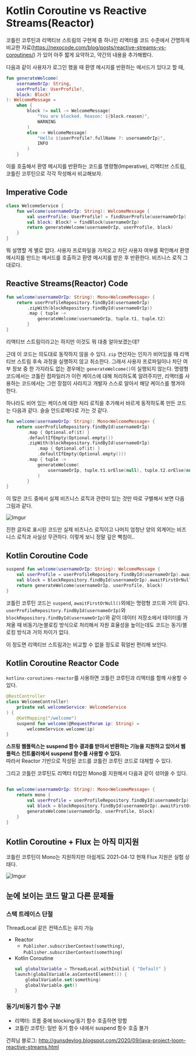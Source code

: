 # Kotlin Coroutine vs Reactive Streams(Reactor)

코틀린 코루틴과 리액티브 스트림의 구현체 중 하나인 리액터를 코드 수준에서 간명하게 비교한 자료(https://nexocode.com/blog/posts/reactive-streams-vs-coroutines/) 가 있어 아주 짧게 요약하고, 약간의 내용을 추가해봤다.

다음과 같이 사용자가 로그인 했을 때 환영 메시지를 반환하는 메서드가 있다고 할 때,

```kotlin
fun generateWelcome(
    usernameOrIp: String,
    userProfile: UserProfile?,
    block: Block?
): WelcomeMessage =
    when {
        block != null -> WelcomeMessage(
            "You are blocked. Reason: ${block.reason}",
            WARNING
        )
        else -> WelcomeMessage(
            "Hello ${userProfile?.fullName ?: usernameOrIp}",
            INFO
        )
    }
```

이를 호출해서 환영 메시지를 반환하는 코드를 명령형(Imperative), 리액티브 스트림, 코틀린 코루틴으로 각각 작성해서 비교해보자.


## Imperative Code

```kotlin
class WelcomeService {
    fun welcome(usernameOrIp: String): WelcomeMessage {
        val userProfile: UserProfile? = findUserProfile(usernameOrIp)
        val block: Block? = findBlock(usernameOrIp)
        return generateWelcome(usernameOrIp, userProfile, block)
    }
}
```

뭐 설명할 게 별로 없다. 사용자 프로파일을 가져오고 차단 사용자 여부를 확인해서 환영 메시지를 만드는 메서드를 호출하고 환영 메시지를 받은 후 반환한다. 비즈니스 로직 그대로다.


## Reactive Streams(Reactor) Code


```kotlin
fun welcome(usernameOrIp: String): Mono<WelcomeMessage> {
    return userProfileRepository.findById(usernameOrIp)
        .zipWith(blockRepository.findById(usernameOrIp))
        .map { tuple ->
            generateWelcome(usernameOrIp, tuple.t1, tuple.t2)
        }
}
```

리액티브 스트림이라고는 하지만 이것도 뭐 대충 알아보겠는데?

근데 이 코드는 의도대로 동작하지 않을 수 있다. `zip` 연산자는 인자가 비어있을 때 리액티브 스트림 후속 과정을 실행하지 않고 취소한다. 그래서 사용자 프로파일이나 차단 여부 정보 중 한 가지라도 없는 경우에는 `generateWelcome()`이 실행되지 않는다. 명령형 코드에서는 코틀린 컴파일러가 이런 케이스에 대해 처리하도록 알려주지만, 리액터를 사용하는 코드에서는 그런 장점이 사라지고 개발자 스스로 알아서 해당 케이스를 챙겨야 한다.

하나라도 비어 있는 케이스에 대한 처리 로직을 추가해서 바르게 동작하도록 만든 코드는 다음과 같다. 슬슬 안드로메다로 가는 것 같다.

```kotlin
fun welcome(usernameOrIp: String): Mono<WelcomeMessage> {
    return userProfileRepository.findById(usernameOrIp)
        .map { Optional.of(it) }
        .defaultIfEmpty(Optional.empty())
        .zipWith(blockRepository.findById(usernameOrIp)
            .map { Optional.of(it) }
            .defaultIfEmpty(Optional.empty()))
        .map { tuple ->
            generateWelcome(
                usernameOrIp, tuple.t1.orElse(null), tuple.t2.orElse(null)
            )
        }
}
```

이 많은 코드 중에서 실제 비즈니스 로직과 관련이 있는 것만 따로 구별해서 보면 다음 그림과 같다.

![Imgur](https://i.imgur.com/TC2mF5H.png)

진한 글자로 표시된 코드만 실제 비즈니스 로직이고 나머지 엄청난 양의 외계어는 비즈니스 로직과 사실상 무관하다. 이렇게 보니 정말 깊은 빡침이..


## Kotlin Coroutine Code

```kotlin
suspend fun welcome(usernameOrIp: String): WelcomeMessage {
    val userProfile = userProfileRepository.findById(usernameOrIp).awaitFirstOrNull()
    val block = blockRepository.findById(usernameOrIp).awaitFirstOrNull()
    return generateWelcome(usernameOrIp, userProfile, block)
}
```

코틀린 코루틴 코드는 `suspend`, `awaitFirstOrNull()`외에는 명령형 코드와 거의 같다. `userProfileRepository.findById(usernameOrIp)`와 `blockRepository.findById(usernameOrIp)`와 같이 데이터 저장소에서 데이터를 가져올 때 비동기/논블로킹 방식으로 처리해서 자원 효율성을 높이는데도 코드는 동기/블로킹 방식과 거의 차이가 없다.

이 정도면 리액티브 스트림과는 비교할 수 없을 정도로 훠얼씬 편리해 보인다.


## Kotlin Coroutine Reactor Code

`kotlinx-coroutines-reactor`를 사용하면 코틀린 코루틴과 리액터를 함께 사용할 수 있다.

```kotlin
@RestController
class WelcomeController(
    private val welcomeService: WelcomeService
) {
    @GetMapping("/welcome")
    suspend fun welcome(@RequestParam ip: String) =
        welcomeService.welcome(ip)
}
```

**스프링 웹플럭스는 suspend 함수 결과를 받아서 반환하는 기능을 지원하고 있어서 웹플럭스 컨트롤러에서 suspend 함수를 사용할 수 있다.**  
따라서 Reactor 기반으로 작성된 코드를 코틀린 코루틴 코드로 대체할 수 있다.

그리고 코틀린 코루틴도 리액터 타입인 Mono를 지원해서 다음과 같이 섞어쓸 수 있다.

```kotlin

fun welcome(usernameOrIp: String): Mono<WelcomeMessage> {
    return mono {
        val userProfile = userProfileRepository.findById(usernameOrIp).awaitFirstOrNull()
        val block = blockRepository.findById(usernameOrIp).awaitFirstOrNull()
        generateWelcome(usernameOrIp, userProfile, block)
    }
}
```

## Kotlin Coroutine + Flux 는 아직 미지원

코틀린 코루틴이 Mono는 지원하지만 아쉽게도 2021-04-12 현재 Flux 지원은 실험 상태다.

![Imgur](https://i.imgur.com/BcFIJz8.png)

## 눈에 보이는 코드 말고 다른 문제들

### 스택 트레이스 단절

ThreadLocal 같은 컨텍스트는 유지 가능

- Reactor
  - `Publisher.subscriberContext(something)`, `Publisher.subscriberContext(something)`
- Kotlin Coroutine
    ```kotlin
    val globalVariable = ThreadLocal.withInitial { "Default" }
    launch(globalVariable.asContextElement()) {
        globalVariable.set(something)
        globalVariable.get()
    }
    ```

### 동기/비동기 함수 구분

- 리액터: 흐름 중에 blocking/동기 함수 호출하면 망함
- 코틀린 코루틴: 일반 동기 함수 내에서 suspend 함수 호출 불가

건희님 블로그: http://gunsdevlog.blogspot.com/2020/09/java-project-loom-reactive-streams.html

